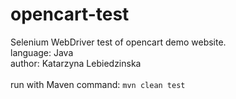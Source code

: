 # opencart-test
Selenium WebDriver test of opencart demo website.<br>
language: Java<br>
author: Katarzyna Lebiedzinska<br>
<br>
run with Maven command: <code>mvn clean test</code>
